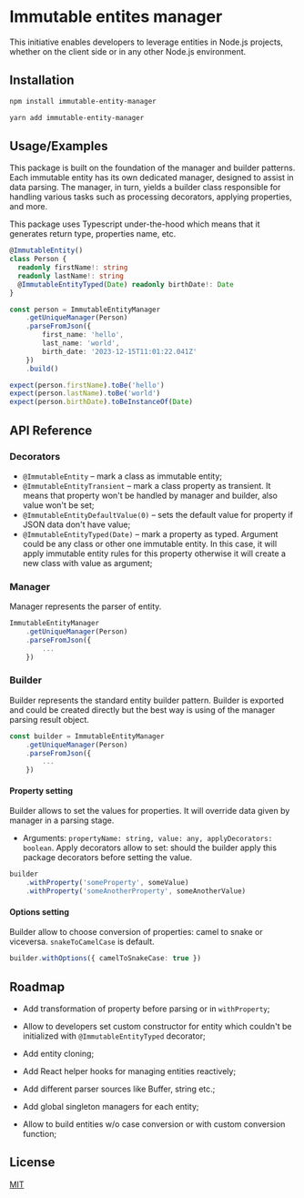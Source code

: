
# Immutable entites manager


This initiative enables developers to leverage entities in Node.js projects, whether on the client side or in any other Node.js environment.

## Installation


```bash
npm install immutable-entity-manager
```
```bash
yarn add immutable-entity-manager
```

## Usage/Examples
This package is built on the foundation of the manager and builder patterns. Each immutable entity has its own dedicated manager, designed to assist in data parsing. The manager, in turn, yields a builder class responsible for handling various tasks such as processing decorators, applying properties, and more.

This package uses Typescript under-the-hood which means that it generates return type, properties name, etc.

```typescript
@ImmutableEntity()
class Person {
  readonly firstName!: string
  readonly lastName!: string
  @ImmutableEntityTyped(Date) readonly birthDate!: Date
}

const person = ImmutableEntityManager
    .getUniqueManager(Person)
    .parseFromJson({
        first_name: 'hello',
        last_name: 'world',
        birth_date: '2023-12-15T11:01:22.041Z'
    })
    .build()

expect(person.firstName).toBe('hello')
expect(person.lastName).toBe('world')
expect(person.birthDate).toBeInstanceOf(Date)
```


## API Reference

### Decorators
- `@ImmutableEntity` – mark a class as immutable entity;
- `@ImmutableEntityTransient` – mark a class property as transient. It means that property won't be handled by manager and builder, also value won't be set;
- `@ImmutableEntityDefaultValue(0)` – sets the default value for property if JSON data don't have value;
- `@ImmutableEntityTyped(Date)` – mark a property as typed. Argument could be any class or other one immutable entity. In this case, it will apply immutable entity rules for this property otherwise it will create a new class with value as argument;

### Manager
Manager represents the parser of entity.
```typescript
ImmutableEntityManager
    .getUniqueManager(Person)
    .parseFromJson({
        ...
    })
```

### Builder
Builder represents the standard entity builder pattern. Builder is exported and could be created directly but the best way is using of the manager parsing result object.
```typescript
const builder = ImmutableEntityManager
    .getUniqueManager(Person)
    .parseFromJson({
        ...
    })
```
#### Property setting
Builder allows to set the values for properties. It will override data given by manager in a parsing stage.
- Arguments: `propertyName: string, value: any, applyDecorators: boolean`. Apply decorators allow to set: should the builder apply this package decorators before setting the value.
```typescript
builder
    .withProperty('someProperty', someValue)
    .withProperty('someAnotherProperty', someAnotherValue)
```
#### Options setting
Builder allow to choose conversion of properties: camel to snake or viceversa. `snakeToCamelCase` is default.
```typescript
builder.withOptions({ camelToSnakeCase: true })
```
## Roadmap

- Add transformation of property before parsing or in `withProperty`;

- Allow to developers set custom constructor for entity which couldn't be initialized with `@ImmutableEntityTyped` decorator;

- Add entity cloning;

- Add React helper hooks for managing entities reactively;

- Add different parser sources like Buffer, string etc.;

- Add global singleton managers for each entity;

- Allow to build entities w/o case conversion or with custom conversion function;


## License

[MIT](https://choosealicense.com/licenses/mit/)

